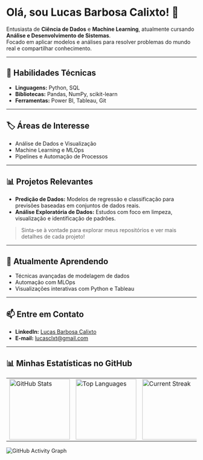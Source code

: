 # Olá, sou Lucas Barbosa Calixto! 👋  
Entusiasta de **Ciência de Dados** e **Machine Learning**, atualmente cursando **Análise e Desenvolvimento de Sistemas**.  
Focado em aplicar modelos e análises para resolver problemas do mundo real e compartilhar conhecimento.

---

## 🚀 Habilidades Técnicas  
- **Linguagens:** Python, SQL  
- **Bibliotecas:** Pandas, NumPy, scikit-learn  
- **Ferramentas:** Power BI, Tableau, Git  

---

## 🏷️ Áreas de Interesse  
- Análise de Dados e Visualização  
- Machine Learning e MLOps  
- Pipelines e Automação de Processos  

---

## 📊 Projetos Relevantes  
- **Predição de Dados:** Modelos de regressão e classificação para previsões baseadas em conjuntos de dados reais.  
- **Análise Exploratória de Dados:** Estudos com foco em limpeza, visualização e identificação de padrões.  

> Sinta-se à vontade para explorar meus repositórios e ver mais detalhes de cada projeto!

---

## 🌱 Atualmente Aprendendo  
- Técnicas avançadas de modelagem de dados  
- Automação com MLOps  
- Visualizações interativas com Python e Tableau  

---

## 📫 Entre em Contato  
- **LinkedIn:** [Lucas Barbosa Calixto](https://www.linkedin.com/in/lucas-barbosa-calixto/)  
- **E-mail:** [lucasclxt@gmail.com](mailto:lucasclxt@gmail.com)  

---

## 📊 Minhas Estatísticas no GitHub

<div>

<!-- Estatísticas gerais -->
<div align="center">
  <table>
    <tr>
      <td>
        <!-- Estatísticas gerais -->
       <img height="160em" src="https://github-readme-stats.vercel.app/api?username=lucasclx&show_icons=true&theme=dark&count_private=true" alt="GitHub Stats" />
      </td>
      <td>
        <!-- Linguagens mais usadas -->
        <img height="160em" src="https://github-readme-stats.vercel.app/api/top-langs/?username=lucasclx&layout=compact&theme=dark" alt="Top Languages" />
      </td>
      <td>
        <!-- Streak (contribuições diárias) -->
        <img height="160em" src="https://github-readme-streak-stats.herokuapp.com/?user=lucasclx&theme=dark" alt="Current Streak" />
      </td>
     </tr>
  </table>
</div>


<!-- Gráfico de atividade -->
<img src="https://github-readme-activity-graph.vercel.app/graph?username=lucasclx&theme=github-dark" alt="GitHub Activity Graph" />

</div>


